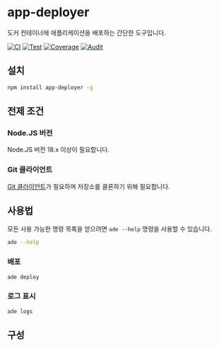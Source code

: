 # app-deployer
도커 컨테이너에 애플리케이션을 배포하는 간단한 도구입니다.

[![CI](https://github.com/sumor-cloud/app-deployer/actions/workflows/ci.yml/badge.svg)](https://github.com/sumor-cloud/app-deployer/actions/workflows/ci.yml)
[![Test](https://github.com/sumor-cloud/app-deployer/actions/workflows/ut.yml/badge.svg)](https://github.com/sumor-cloud/app-deployer/actions/workflows/ut.yml)
[![Coverage](https://github.com/sumor-cloud/app-deployer/actions/workflows/coverage.yml/badge.svg)](https://github.com/sumor-cloud/app-deployer/actions/workflows/coverage.yml)
[![Audit](https://github.com/sumor-cloud/app-deployer/actions/workflows/audit.yml/badge.svg)](https://github.com/sumor-cloud/app-deployer/actions/workflows/audit.yml)

## 설치
```bash
npm install app-deployer -g
```

## 전제 조건

### Node.JS 버전
Node.JS 버전 18.x 이상이 필요합니다.

### Git 클라이언트
[Git 클라이언트](https://git-scm.com/)가 필요하며 저장소를 클론하기 위해 필요합니다.

## 사용법

모든 사용 가능한 명령 목록을 얻으려면 `ade --help` 명령을 사용할 수 있습니다.
```bash
ade --help
```

### 배포

```bash
ade deploy
```

### 로그 표시

```bash
ade logs
```

## 구성